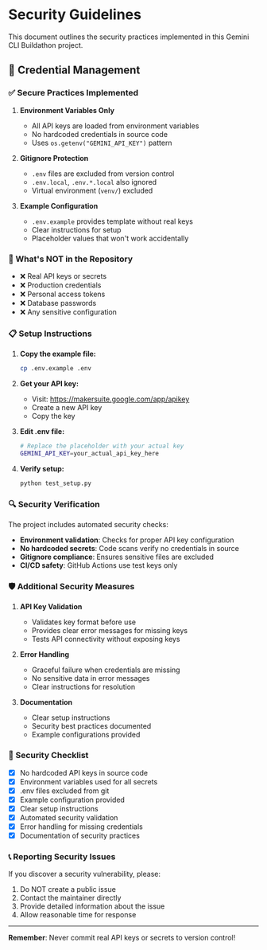# Security Guidelines

This document outlines the security practices implemented in this Gemini CLI Buildathon project.

## 🔐 Credential Management

### ✅ Secure Practices Implemented

1. **Environment Variables Only**
   - All API keys are loaded from environment variables
   - No hardcoded credentials in source code
   - Uses `os.getenv("GEMINI_API_KEY")` pattern

2. **Gitignore Protection**
   - `.env` files are excluded from version control
   - `.env.local`, `.env.*.local` also ignored
   - Virtual environment (`venv/`) excluded

3. **Example Configuration**
   - `.env.example` provides template without real keys
   - Clear instructions for setup
   - Placeholder values that won't work accidentally

### 🚫 What's NOT in the Repository

- ❌ Real API keys or secrets
- ❌ Production credentials
- ❌ Personal access tokens
- ❌ Database passwords
- ❌ Any sensitive configuration

### 📋 Setup Instructions

1. **Copy the example file:**
   ```bash
   cp .env.example .env
   ```

2. **Get your API key:**
   - Visit: https://makersuite.google.com/app/apikey
   - Create a new API key
   - Copy the key

3. **Edit .env file:**
   ```bash
   # Replace the placeholder with your actual key
   GEMINI_API_KEY=your_actual_api_key_here
   ```

4. **Verify setup:**
   ```bash
   python test_setup.py
   ```

### 🔍 Security Verification

The project includes automated security checks:

- **Environment validation**: Checks for proper API key configuration
- **No hardcoded secrets**: Code scans verify no credentials in source
- **Gitignore compliance**: Ensures sensitive files are excluded
- **CI/CD safety**: GitHub Actions use test keys only

### 🛡️ Additional Security Measures

1. **API Key Validation**
   - Validates key format before use
   - Provides clear error messages for missing keys
   - Tests API connectivity without exposing keys

2. **Error Handling**
   - Graceful failure when credentials are missing
   - No sensitive data in error messages
   - Clear instructions for resolution

3. **Documentation**
   - Clear setup instructions
   - Security best practices documented
   - Example configurations provided

### 🚨 Security Checklist

- [x] No hardcoded API keys in source code
- [x] Environment variables used for all secrets
- [x] .env files excluded from git
- [x] Example configuration provided
- [x] Clear setup instructions
- [x] Automated security validation
- [x] Error handling for missing credentials
- [x] Documentation of security practices

### 📞 Reporting Security Issues

If you discover a security vulnerability, please:
1. Do NOT create a public issue
2. Contact the maintainer directly
3. Provide detailed information about the issue
4. Allow reasonable time for response

---

**Remember**: Never commit real API keys or secrets to version control!
